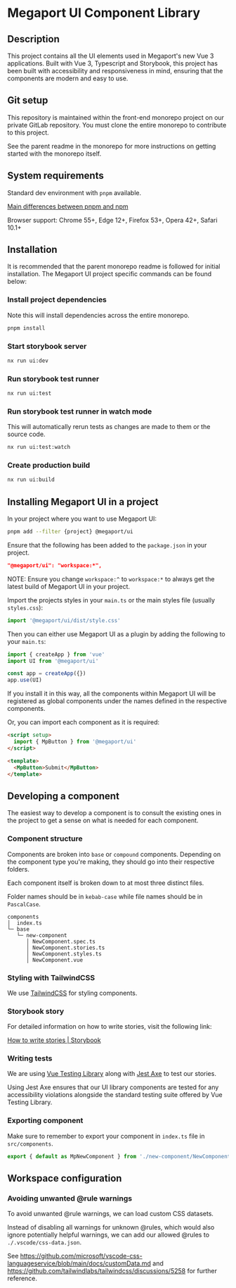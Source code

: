 # Megaport UI Component Library

## Description

This project contains all the UI elements used in Megaport's new Vue 3 applications. Built with Vue 3, Typescript and Storybook, this project has been built with accessibility and responsiveness in mind, ensuring that the components are modern and easy to use.

## Git setup

This repository is maintained within the front-end monorepo project on our private GitLab repository. You must clone the entire monorepo to contribute to this project.

See the parent readme in the monorepo for more instructions on getting started with the monorepo itself.

## System requirements

Standard dev environment with `pnpm` available.

[Main differences between pnpm and npm](https://pnpm.io/pnpm-cli)

Browser support: Chrome 55+, Edge 12+, Firefox 53+, Opera 42+, Safari 10.1+

## Installation

It is recommended that the parent monorepo readme is followed for initial installation. The Megaport UI project specific commands can be found below:

### Install project dependencies

Note this will install dependencies across the entire monorepo.

```bash
pnpm install
```

### Start storybook server

```bash
nx run ui:dev
```

### Run storybook test runner

```bash
nx run ui:test
```

### Run storybook test runner in watch mode

This will automatically rerun tests as changes are made to them or the source code.

```bash
nx run ui:test:watch
```

### Create production build

```bash
nx run ui:build
```

## Installing Megaport UI in a project

In your project where you want to use Megaport UI:

```bash
pnpm add --filter {project} @megaport/ui
```

Ensure that the following has been added to the `package.json` in your project.

```json
"@megaport/ui": "workspace:*",
```

NOTE: Ensure you change `workspace:^` to `workspace:*` to always get the latest build of Megaport UI in your project.

Import the projects styles in your `main.ts` or the main styles file (usually `styles.css`):

```typescript
import '@megaport/ui/dist/style.css'
```

Then you can either use Megaport UI as a plugin by adding the following to your `main.ts`:

```typescript
import { createApp } from 'vue'
import UI from '@megaport/ui'

const app = createApp({})
app.use(UI)
```

If you install it in this way, all the components within Megaport UI will be registered as global components under the names defined in the respective components.

Or, you can import each component as it is required:

```html
<script setup>
  import { MpButton } from '@megaport/ui'
</script>

<template>
  <MpButton>Submit</MpButton>
</template>
```

## Developing a component

The easiest way to develop a component is to consult the existing ones in the project to get a sense on what is needed for each component.

### Component structure

Components are broken into `base` or `compound` components. Depending on the component type you're making, they should go into their respective folders.

Each component itself is broken down to at most three distinct files.

Folder names should be in `kebab-case` while file names should be in `PascalCase`.

```
components
│  index.ts
└─ base
   └─ new-component
      │ NewComponent.spec.ts
      │ NewComponent.stories.ts
      │ NewComponent.styles.ts
      │ NewComponent.vue
```

### Styling with TailwindCSS

We use [TailwindCSS](https://tailwindcss.com/docs) for styling components.

### Storybook story

For detailed information on how to write stories, visit the following link:

[How to write stories | Storybook](https://storybook.js.org/docs/vue/writing-stories/introduction)

### Writing tests

We are using [Vue Testing Library](https://github.com/testing-library/vue-testing-library) along with [Jest Axe](https://github.com/NickColley/jest-axe) to test our stories.

Using Jest Axe ensures that our UI library components are tested for any accessibility violations alongside the standard testing suite offered by Vue Testing Library.

### Exporting component

Make sure to remember to export your component in `index.ts` file in `src/components`.

```typescript
export { default as MpNewComponent } from './new-component/NewComponent.vue'
```

## Workspace configuration

### Avoiding unwanted @rule warnings

To avoid unwanted @rule warnings, we can load custom CSS datasets.

Instead of disabling all warnings for unknown @rules, which would also ignore potentially helpful warnings, we can add our allowed @rules to `./.vscode/css-data.json`.

See <https://github.com/microsoft/vscode-css-languageservice/blob/main/docs/customData.md> and <https://github.com/tailwindlabs/tailwindcss/discussions/5258> for further reference.
